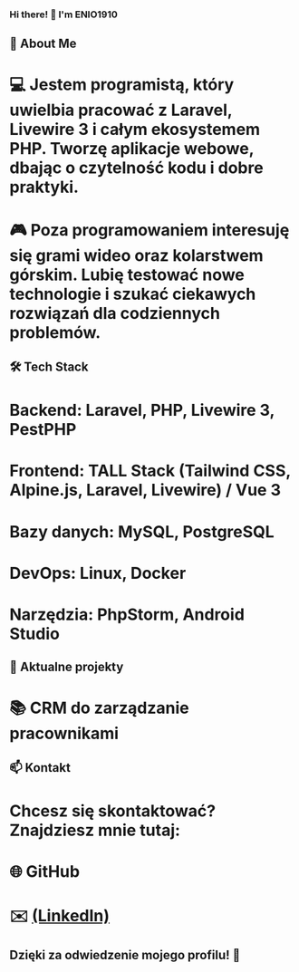 ### Hi there! 👋 I'm ENIO1910

## 🚀 About Me

# 💻 Jestem programistą, który uwielbia pracować z Laravel, Livewire 3 i całym ekosystemem PHP. Tworzę aplikacje webowe, dbając o czytelność kodu i dobre praktyki.

# 🎮 Poza programowaniem interesuję się grami wideo oraz kolarstwem górskim. Lubię testować nowe technologie i szukać ciekawych rozwiązań dla codziennych problemów.

## 🛠 Tech Stack

# Backend: Laravel, PHP, Livewire 3, PestPHP

# Frontend: TALL Stack (Tailwind CSS, Alpine.js, Laravel, Livewire) / Vue 3

# Bazy danych: MySQL, PostgreSQL

# DevOps: Linux, Docker

# Narzędzia: PhpStorm, Android Studio

## 📌 Aktualne projekty

# 📚 CRM do zarządzanie pracownikami

## 📫 Kontakt

# Chcesz się skontaktować? Znajdziesz mnie tutaj:

# 🌐 GitHub

# ✉️ [(LinkedIn)](https://www.linkedin.com/in/staniewski/)

## Dzięki za odwiedzenie mojego profilu! 🚀

